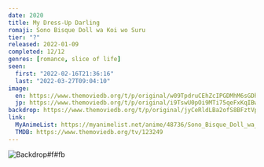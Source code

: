 ```yaml
---
date: 2020
title: My Dress-Up Darling
romaji: Sono Bisque Doll wa Koi wo Suru
tier: "?"
released: 2022-01-09
completed: 12/12
genres: [romance, slice of life]
seen:
  first: "2022-02-16T21:36:16"
  last: "2022-03-27T09:04:10"
image:
  en: https://www.themoviedb.org/t/p/original/w09TpdruCEhZcIPGDMhM6sGDhg7.jpg
  jp: https://www.themoviedb.org/t/p/original/i9TswU0pOi9MTi75qeFxKqIBwz2.jpg
backdrop: https://www.themoviedb.org/t/p/original/jyCeRldLBa2ofS8BFztVpxl6qaN.jpg
link:
  MyAnimeList: https://myanimelist.net/anime/48736/Sono_Bisque_Doll_wa_Koi_wo_Suru
  TMDB: https://www.themoviedb.org/tv/123249
---
```


![Backdrop#f#fb](https://www.themoviedb.org/t/p/original/2iYfq4Q4IXSmWXU8A4B3Py29jiB.jpg "Source: TMDB")
